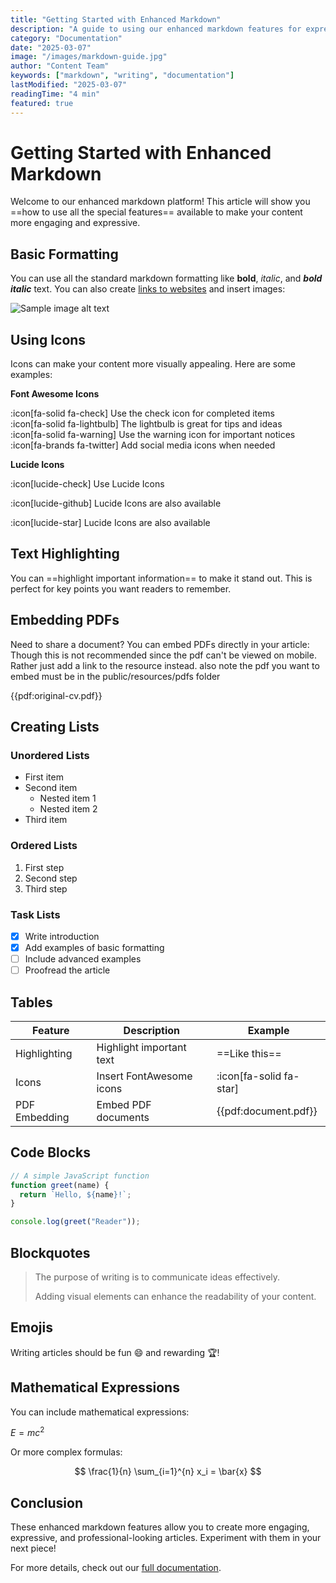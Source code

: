 ```yaml
---
title: "Getting Started with Enhanced Markdown"
description: "A guide to using our enhanced markdown features for expressive articles"
category: "Documentation"
date: "2025-03-07"
image: "/images/markdown-guide.jpg"
author: "Content Team"
keywords: ["markdown", "writing", "documentation"]
lastModified: "2025-03-07"
readingTime: "4 min"
featured: true
---
```


# Getting Started with Enhanced Markdown

Welcome to our enhanced markdown platform! This article will show you ==how to use all the special features== available to make your content more engaging and expressive.

## Basic Formatting

You can use all the standard markdown formatting like **bold**, *italic*, and ***bold italic*** text. You can also create [links to websites](https://example.com) and insert images:

![Sample image alt text](/images/sample.jpg "Sample image title")

## Using Icons

Icons can make your content more visually appealing. Here are some examples:

**Font Awesome Icons**

:icon[fa-solid fa-check] Use the check icon for completed items  
:icon[fa-solid fa-lightbulb] The lightbulb is great for tips and ideas  
:icon[fa-solid fa-warning] Use the warning icon for important notices  
:icon[fa-brands fa-twitter] Add social media icons when needed 

**Lucide Icons**

:icon[lucide-check] Use Lucide Icons

:icon[lucide-github] Lucide Icons are also available

:icon[lucide-star] Lucide Icons are also available

## Text Highlighting

You can ==highlight important information== to make it stand out. This is perfect for key points you want readers to remember.

## Embedding PDFs

Need to share a document? You can embed PDFs directly in your article: Though this is not recommended since the pdf can't be viewed on mobile. Rather just add a link to the resource instead. also note the pdf you want to embed must be in the public/resources/pdfs folder

{{pdf:original-cv.pdf}}

## Creating Lists

### Unordered Lists

- First item
- Second item
  - Nested item 1
  - Nested item 2
- Third item

### Ordered Lists

1. First step
2. Second step
3. Third step

### Task Lists

- [x] Write introduction
- [x] Add examples of basic formatting
- [ ] Include advanced examples
- [ ] Proofread the article

## Tables

| Feature | Description | Example |
|---------|-------------|---------|
| Highlighting | Highlight important text | ==Like this== |
| Icons | Insert FontAwesome icons | :icon[fa-solid fa-star] |
| PDF Embedding | Embed PDF documents | {{pdf:document.pdf}} |

## Code Blocks

```javascript
// A simple JavaScript function
function greet(name) {
  return `Hello, ${name}!`;
}

console.log(greet("Reader"));
```

## Blockquotes

> The purpose of writing is to communicate ideas effectively.
>
> Adding visual elements can enhance the readability of your content.

## Emojis

Writing articles should be fun :smile: and rewarding :trophy:!

## Mathematical Expressions

You can include mathematical expressions:

$E = mc^2$

Or more complex formulas:

$$
\frac{1}{n} \sum_{i=1}^{n} x_i = \bar{x}
$$

## Conclusion

These enhanced markdown features allow you to create more engaging, expressive, and professional-looking articles. Experiment with them in your next piece!

For more details, check out our [full documentation](/resources/markdown-guide).